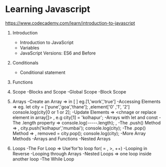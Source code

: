 # Learning Javascript

https://www.codecademy.com/learn/introduction-to-javascript

1. Introduction
    - Introduction to JavaScript
    - Variables
    - JavaScript Versions: ES6 and Before

2. Conditionals
    - Conditional statement
       


3. Functions
4. Scope
   -Blocks and Scope
   -Global Scope
   -Block Scope
6. Arrays
   -Create an Array => in [ ] eg.[1,'work','true']  <use variable element.>
   -Accessing Elements => eg. let city = ['pune','goa','thane']; ,element['0' ,'1', '2']
                              console.log(city[0 or 1 or 2]; 
   -Update Elements => <chnage or replace element in array[]>  , e.g city[1] = 'kolhapur';
   -Arrays with let and const
   -The .length property => console.log(-----.length); ,<measure the element length.>
   -The .push() Method => <push any new element>, city.push('kolhapur','mumbai');
                                              console.log(city);
   -The .pop() Method => <Remove last Item in array>, removed = city.pop();
                                                      console.log(city);
   -More Array Methods
   -Arrays and Functions
   -Nested Arrays
7. Loops
    -The For Loop => Use'for'to loop for( = , >, ++)
    -Looping in Reverse
    -Looping through Arrays
    -Nested Loops => one loop inside another loop
    -The While Loop
